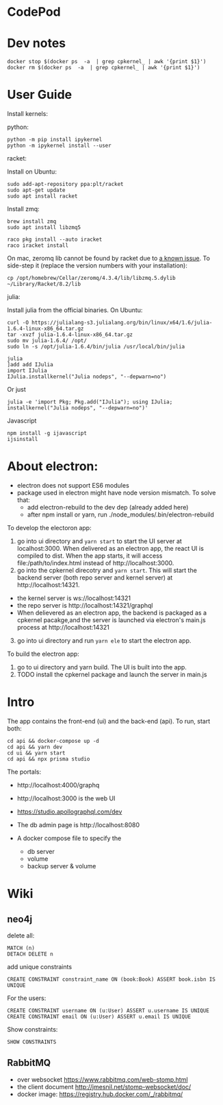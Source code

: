 # CodePod

# Dev notes

```
docker stop $(docker ps  -a  | grep cpkernel_ | awk '{print $1}')
docker rm $(docker ps  -a  | grep cpkernel_ | awk '{print $1}')
```

# User Guide

Install kernels:

python:

```
python -m pip install ipykernel
python -m ipykernel install --user
```

racket:

Install on Ubuntu:

```
sudo add-apt-repository ppa:plt/racket
sudo apt-get update
sudo apt install racket
```

Install zmq:

```
brew install zmq
sudo apt install libzmq5
```

```
raco pkg install --auto iracket
raco iracket install
```

On mac, zeromq lib cannot be found by racket due to [a known
issue](https://github.com/rmculpepper/racket-zeromq/issues/6). To side-step it
(replace the version numbers with your installation):

```
cp /opt/homebrew/Cellar/zeromq/4.3.4/lib/libzmq.5.dylib ~/Library/Racket/8.2/lib
```

julia:

Install julia from the official binaries. On Ubuntu:

```
curl -O https://julialang-s3.julialang.org/bin/linux/x64/1.6/julia-1.6.4-linux-x86_64.tar.gz
tar -xvzf julia-1.6.4-linux-x86_64.tar.gz
sudo mv julia-1.6.4/ /opt/
sudo ln -s /opt/julia-1.6.4/bin/julia /usr/local/bin/julia
```

```
julia
]add add IJulia
import IJulia
IJulia.installkernel("Julia nodeps", "--depwarn=no")
```

Or just

```
julia -e 'import Pkg; Pkg.add("IJulia"); using IJulia; installkernel("Julia nodeps", "--depwarn=no")'
```

Javascript

```
npm install -g ijavascript
ijsinstall
```

# About electron:

- electron does not support ES6 modules
- package used in electron might have node version mismatch. To solve that:
  - add electron-rebuild to the dev dep (already added here)
  - after npm install or yarn, run ./node_modules/.bin/electron-rebuild

To develop the electoron app:

1. go into ui directory and `yarn start` to start the UI server at localhost:3000. When delivered as an electron app, the react UI is compiled to dist. When the app starts, it will access file:/path/to/index.html instead of http://localhost:3000.
2. go into the cpkernel direcotry and `yarn start`. This will start the backend server (both repo server and kernel server) at http://localhost:14321.

- the kernel server is ws://localhost:14321
- the repo server is http://localhost:14321/graphql
- When delievered as an electron app, the backend is packaged as a cpkernel pacakge,and the server is launched via electron's main.js process at http://localhost:14321

3. go into ui directory and run `yarn ele` to start the electron app.

To build the electron app:

1. go to ui directory and yarn build. The UI is built into the app.
2. TODO install the cpkernel package and launch the server in main.js

# Intro

The app contains the front-end (ui) and the back-end (api). To run, start both:

```
cd api && docker-compose up -d
cd api && yarn dev
cd ui && yarn start
cd api && npx prisma studio
```

The portals:

- http://localhost:4000/graphq
- http://localhost:3000 is the web UI
- https://studio.apollographql.com/dev
- The db admin page is http://localhost:8080

- A docker compose file to specify the
  - db server
  - volume
  - backup server & volume

# Wiki

## neo4j

delete all:

```cypher
MATCH (n)
DETACH DELETE n
```

add unique constraints

```
CREATE CONSTRAINT constraint_name ON (book:Book) ASSERT book.isbn IS UNIQUE
```

For the users:

```
CREATE CONSTRAINT username ON (u:User) ASSERT u.username IS UNIQUE
CREATE CONSTRAINT email ON (u:User) ASSERT u.email IS UNIQUE
```

Show constraints:

```
SHOW CONSTRAINTS
```

## RabbitMQ

- over websocket https://www.rabbitmq.com/web-stomp.html
- the client document http://jmesnil.net/stomp-websocket/doc/
- docker image: https://registry.hub.docker.com/_/rabbitmq/
